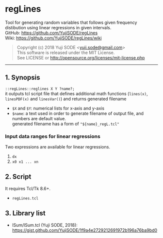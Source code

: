 # regLines
Tool for generating random variables that follows given frequency distibution using linear regressions in given intervals.  
GitHub: https://github.com/YujiSODE/regLines  
Wiki: https://github.com/YujiSODE/regLines/wiki  
>Copyright (c) 2018 Yuji SODE \<yuji.sode@gmail.com\>  
>This software is released under the MIT License.  
>See LICENSE or http://opensource.org/licenses/mit-license.php
______
## 1. Synopsis
`::regLines::reglines X Y ?name?;`  
it outputs tcl script file that defines additional math functions (`lines(x)`, `linesPDF(x)` and `linesVar()`) and returns generated filename
- `$X` and `$Y`: numerical lists for x-axis and y-axis
- `$name`: a text used in order to generate filename of output file, and numbers are default value.  
  generated filename has a form of `"${name}_regL.tcl"`
### Input data ranges for linear regressions
Two expressions are available for linear regressions.
1. `dx`
2. `x0 x1 ... xn`

## 2. Script
It requires Tcl/Tk 8.6+.
- `regLines.tcl`

## 3. Library list
- lSum/lSum.tcl (Yuji SODE, 2018): https://gist.github.com/YujiSODE/1f9a4e2729212691972b196a76ba9bd0

